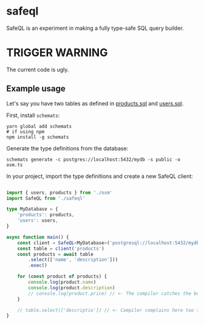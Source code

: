 # safeql

SafeQL is an experiment in making a fully type-safe SQL query builder.

# TRIGGER WARNING

The current code is ugly.

## Example usage

Let's say you have two tables as defined in [products.sql](./tests/sql/products.sql) and [users.sql](./tests/sql/users.sql).

First, install `schemats`:

	yarn global add schemats
	# if using npm
	npm install -g schemats

Generate the type definitions from the database:

	schemats generate -c postgres://localhost:5432/mydb -s public -o osm.ts

In your project, import the type definitions and create a new SafeQL client:

```typescript

import { users, products } from './osm'
import SafeQL from './safeql'

type MyDatabase = {
	'products': products,
	'users': users,
}

async function main() {
	const client = SafeQL<MyDatabase>('postgresql://localhost:5432/mydb')
	const table = client('products')
	const products = await table
		.select(['name', 'description']))
		.exec()

	for (const product of products) {
		console.log(product.name)
		console.log(product.description)
		// console.log(product.price) // <- The compiler catches the bug for us! We didn't select the 'price' field
	}

	// table.select(['descriptio']) // <- Compiler complains here too that 'descriptio' is not a valid column :)
}
```






